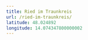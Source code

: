 ```yaml
---
title: Ried im Traunkreis
url: /ried-im-traunkreis/
latitude: 48.024892
longitude: 14.074347800000002
---
```


